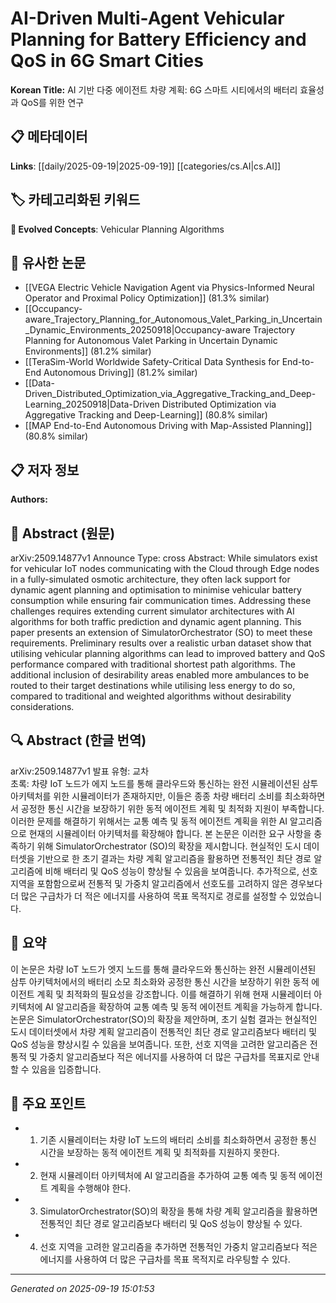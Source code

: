 
# AI-Driven Multi-Agent Vehicular Planning for Battery Efficiency and QoS in 6G Smart Cities

**Korean Title:** AI 기반 다중 에이전트 차량 계획: 6G 스마트 시티에서의 배터리 효율성과 QoS를 위한 연구

## 📋 메타데이터

**Links**: [[daily/2025-09-19|2025-09-19]] [[categories/cs.AI|cs.AI]]

## 🏷️ 카테고리화된 키워드
**🚀 Evolved Concepts**: Vehicular Planning Algorithms

## 🔗 유사한 논문
- [[VEGA Electric Vehicle Navigation Agent via Physics-Informed Neural Operator and Proximal Policy Optimization]] (81.3% similar)
- [[Occupancy-aware_Trajectory_Planning_for_Autonomous_Valet_Parking_in_Uncertain_Dynamic_Environments_20250918|Occupancy-aware Trajectory Planning for Autonomous Valet Parking in Uncertain Dynamic Environments]] (81.2% similar)
- [[TeraSim-World Worldwide Safety-Critical Data Synthesis for End-to-End Autonomous Driving]] (81.2% similar)
- [[Data-Driven_Distributed_Optimization_via_Aggregative_Tracking_and_Deep-Learning_20250918|Data-Driven Distributed Optimization via Aggregative Tracking and Deep-Learning]] (80.8% similar)
- [[MAP End-to-End Autonomous Driving with Map-Assisted Planning]] (80.8% similar)

## 📋 저자 정보

**Authors:** 

## 📄 Abstract (원문)

arXiv:2509.14877v1 Announce Type: cross 
Abstract: While simulators exist for vehicular IoT nodes communicating with the Cloud through Edge nodes in a fully-simulated osmotic architecture, they often lack support for dynamic agent planning and optimisation to minimise vehicular battery consumption while ensuring fair communication times. Addressing these challenges requires extending current simulator architectures with AI algorithms for both traffic prediction and dynamic agent planning. This paper presents an extension of SimulatorOrchestrator (SO) to meet these requirements. Preliminary results over a realistic urban dataset show that utilising vehicular planning algorithms can lead to improved battery and QoS performance compared with traditional shortest path algorithms. The additional inclusion of desirability areas enabled more ambulances to be routed to their target destinations while utilising less energy to do so, compared to traditional and weighted algorithms without desirability considerations.

## 🔍 Abstract (한글 번역)

arXiv:2509.14877v1 발표 유형: 교차  
초록: 차량 IoT 노드가 에지 노드를 통해 클라우드와 통신하는 완전 시뮬레이션된 삼투 아키텍처를 위한 시뮬레이터가 존재하지만, 이들은 종종 차량 배터리 소비를 최소화하면서 공정한 통신 시간을 보장하기 위한 동적 에이전트 계획 및 최적화 지원이 부족합니다. 이러한 문제를 해결하기 위해서는 교통 예측 및 동적 에이전트 계획을 위한 AI 알고리즘으로 현재의 시뮬레이터 아키텍처를 확장해야 합니다. 본 논문은 이러한 요구 사항을 충족하기 위해 SimulatorOrchestrator (SO)의 확장을 제시합니다. 현실적인 도시 데이터셋을 기반으로 한 초기 결과는 차량 계획 알고리즘을 활용하면 전통적인 최단 경로 알고리즘에 비해 배터리 및 QoS 성능이 향상될 수 있음을 보여줍니다. 추가적으로, 선호 지역을 포함함으로써 전통적 및 가중치 알고리즘에서 선호도를 고려하지 않은 경우보다 더 많은 구급차가 더 적은 에너지를 사용하여 목표 목적지로 경로를 설정할 수 있었습니다.

## 📝 요약

이 논문은 차량 IoT 노드가 엣지 노드를 통해 클라우드와 통신하는 완전 시뮬레이션된 삼투 아키텍처에서의 배터리 소모 최소화와 공정한 통신 시간을 보장하기 위한 동적 에이전트 계획 및 최적화의 필요성을 강조합니다. 이를 해결하기 위해 현재 시뮬레이터 아키텍처에 AI 알고리즘을 확장하여 교통 예측 및 동적 에이전트 계획을 가능하게 합니다. 논문은 SimulatorOrchestrator(SO)의 확장을 제안하며, 초기 실험 결과는 현실적인 도시 데이터셋에서 차량 계획 알고리즘이 전통적인 최단 경로 알고리즘보다 배터리 및 QoS 성능을 향상시킬 수 있음을 보여줍니다. 또한, 선호 지역을 고려한 알고리즘은 전통적 및 가중치 알고리즘보다 적은 에너지를 사용하여 더 많은 구급차를 목표지로 안내할 수 있음을 입증합니다.

## 🎯 주요 포인트

- 1. 기존 시뮬레이터는 차량 IoT 노드의 배터리 소비를 최소화하면서 공정한 통신 시간을 보장하는 동적 에이전트 계획 및 최적화를 지원하지 못한다.

- 2. 현재 시뮬레이터 아키텍처에 AI 알고리즘을 추가하여 교통 예측 및 동적 에이전트 계획을 수행해야 한다.

- 3. SimulatorOrchestrator(SO)의 확장을 통해 차량 계획 알고리즘을 활용하면 전통적인 최단 경로 알고리즘보다 배터리 및 QoS 성능이 향상될 수 있다.

- 4. 선호 지역을 고려한 알고리즘을 추가하면 전통적인 가중치 알고리즘보다 적은 에너지를 사용하여 더 많은 구급차를 목표 목적지로 라우팅할 수 있다.

---

*Generated on 2025-09-19 15:01:53*